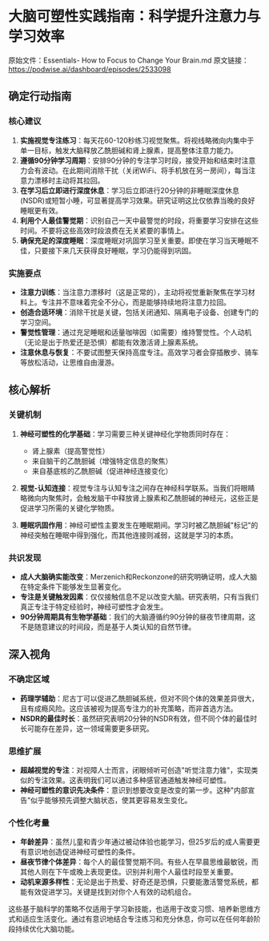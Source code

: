 # 大脑可塑性实践指南：科学提升注意力与学习效率

原始文件：Essentials- How to Focus to Change Your Brain.md
原文链接：https://podwise.ai/dashboard/episodes/2533098

## 确定行动指南

### 核心建议
1. **实施视觉专注练习**：每天花60-120秒练习视觉聚焦。将视线略微向内集中于单一目标，触发大脑释放乙酰胆碱和肾上腺素，提高整体注意力能力。
2. **遵循90分钟学习周期**：安排90分钟的专注学习时段，接受开始和结束时注意力会有波动。在此期间消除干扰（关闭WiFi、将手机放在另一房间），每当注意力漂移时主动将其拉回。
3. **在学习后立即进行深度休息**：学习后立即进行20分钟的非睡眠深度休息(NSDR)或短暂小睡，可显著提高学习效果。研究证明这比仅依靠当晚的良好睡眠更有效。
4. **利用个人最佳警觉期**：识别自己一天中最警觉的时段，将重要学习安排在这些时间。不要将这些高效时段浪费在无关紧要的事情上。
5. **确保充足的深度睡眠**：深度睡眠对巩固学习至关重要。即使在学习当天睡眠不佳，只要接下来几天获得良好睡眠，学习仍能得到巩固。

### 实施要点
- **注意力训练**：当注意力漂移时（这是正常的），主动将视觉重新聚焦在学习材料上。专注并不意味着完全不分心，而是能够持续地将注意力拉回。
- **创造合适环境**：消除干扰是关键，包括关闭通知、隔离电子设备、创建专门的学习空间。
- **警觉性管理**：通过充足睡眠和适量咖啡因（如需要）维持警觉性。个人动机（无论是出于热爱还是恐惧）都能有效激活肾上腺素系统。
- **注意休息与恢复**：不要试图整天保持高度专注。高效学习者会穿插散步、骑车等放松活动，让思维自由漫游。

## 核心解析

### 关键机制
1. **神经可塑性的化学基础**：学习需要三种关键神经化学物质同时存在：
   - 肾上腺素（提高警觉性）
   - 来自脑干的乙酰胆碱（增强特定信息的聚焦）
   - 来自基底核的乙酰胆碱（促进神经连接变化）

2. **视觉-认知连接**：视觉专注与认知专注之间存在神经科学联系。当我们将眼睛略微向内聚焦时，会触发脑干中释放肾上腺素和乙酰胆碱的神经元，这些正是促进学习所需的关键化学物质。

3. **睡眠巩固作用**：神经可塑性主要发生在睡眠期间。学习时被乙酰胆碱"标记"的神经突触在睡眠中得到强化，而其他连接则减弱，这就是学习的本质。

### 共识发现
- **成人大脑确实能改变**：Merzenich和Reckonzone的研究明确证明，成人大脑在特定条件下能够发生显著变化。
- **专注是关键触发因素**：仅仅接触信息不足以改变大脑。研究表明，只有当我们真正专注于特定经验时，神经可塑性才会发生。
- **90分钟周期具有生物学基础**：我们的大脑遵循约90分钟的昼夜节律周期，这不是随意建议的时间段，而是基于人类认知的自然节律。

## 深入视角

### 不确定区域
- **药理学辅助**：尼古丁可以促进乙酰胆碱系统，但对不同个体的效果差异很大，且有成瘾风险。这应该被视为提高专注力的补充策略，而非首选方法。
- **NSDR的最佳时长**：虽然研究表明20分钟的NSDR有效，但不同个体的最佳时长可能存在差异，这一领域需要更多研究。

### 思维扩展
- **超越视觉的专注**：对视障人士而言，闭眼倾听可创造"听觉注意力锥"，实现类似的专注效果。这表明我们可以通过多种感官通道触发神经可塑性。
- **神经可塑性的意识先决条件**：意识到想要改变是改变的第一步。这种"内部宣告"似乎能够预先调整大脑状态，使其更容易发生变化。

### 个性化考量
- **年龄差异**：虽然儿童和青少年通过被动体验也能学习，但25岁后的成人需要更有意识地创造促进神经可塑性的条件。
- **昼夜节律个体差异**：每个人的最佳警觉期不同。有些人在早晨思维最敏锐，而其他人则在下午或晚上表现更佳。识别并利用个人最佳时段至关重要。
- **动机来源多样性**：无论是出于热爱、好奇还是恐惧，只要能激活警觉系统，都能有效促进学习。关键是找到对你个人有效的动机组合。

这些基于脑科学的策略不仅适用于学习新技能，也适用于改变习惯、培养新思维方式和适应生活变化。通过有意识地结合专注练习和充分休息，你可以在任何年龄阶段持续优化大脑功能。
